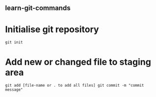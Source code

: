 ## learn-git-commands

# Initialise git repository

` git init `

# Add new or changed file to staging area  

`
git add [file-name or . to add all files]
git commit -m "commit message"
`


